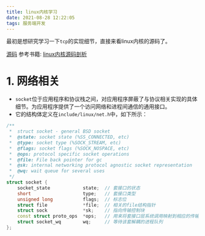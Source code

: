 ```yaml
---
title: linux内核学习
date: 2021-08-28 12:22:05
tags: 服务端开发
---
```


最初是想研究学习一下`tcp`的实现细节，直接来看linux内核的源码了。

[源码](https://github.com/torvalds/linux)
参考书籍: [linux内核源码剖析]()
<!--more -->


# 1. 网络相关
* `socket`位于应用程序和协议栈之间，对应用程序屏蔽了与协议相关实现的具体细节。为应用程序提供了一个访问网络和进程间通信的通用接口。
* 它的结构体定义在`include/linux/net.h`中，如下所示：
```c++
/**
 *  struct socket - general BSD socket
 *  @state: socket state (%SS_CONNECTED, etc)
 *  @type: socket type (%SOCK_STREAM, etc)
 *  @flags: socket flags (%SOCK_NOSPACE, etc)
 *  @ops: protocol specific socket operations
 *  @file: File back pointer for gc
 *  @sk: internal networking protocol agnostic socket representation
 *  @wq: wait queue for several uses
 */
struct socket {
    socket_state            state;  // 套接口的状态
    short                   type;   // 套接口类型
    unsigned long           flags;  // 标志位
    struct file             *file;  // 相关的file结构指针
    struct sock             *sk;    // 指向传输控制块
    const struct proto_ops  *ops;   // 用来将套接口层系统调用映射到相应的传输层协议实现。
    struct socket_wq        wq;     // 等待该套解耦的进程队列
};
```
